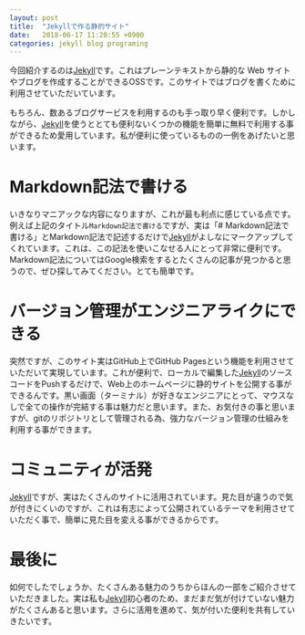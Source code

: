 ```yaml
---
layout: post
title:  "Jekyllで作る静的サイト"
date:   2018-06-17 11:20:55 +0900
categories: jekyll blog programing
---
```

今回紹介するのは[Jekyll][jekyll]です。これはプレーンテキストから静的な Web サイトやブログを作成することができるOSSです。このサイトではブログを書くために利用させていただいています。

もちろん、数あるブログサービスを利用するのも手っ取り早く便利です。しかしながら、[Jekyll][jekyll]を使うととても便利ないくつかの機能を簡単に無料で利用する事ができるため愛用しています。私が便利に使っているものの一例をあげたいと思います。

# Markdown記法で書ける
いきなりマニアックな内容になりますが、これが最も利点に感じている点です。例えば上記のタイトル`Markdown記法で書ける`ですが、実は「\# Markdown記法で書ける」とMarkdown記法で記述するだけで[Jekyll][jekyll]がよしなにマークアップしてくれています。これは、この記法を使いこなせる人にとって非常に便利です。Markdown記法についてはGoogle検索をするとたくさんの記事が見つかると思うので、ぜひ探してみてください。とても簡単です。

# バージョン管理がエンジニアライクにできる
突然ですが、このサイト実はGitHub上でGitHub Pagesという機能を利用させていただいて実現しています。これが便利で、ローカルで編集した[Jekyll][jekyll]のソースコードをPushするだけで、Web上のホームページに静的サイトを公開する事ができるんです。黒い画面（ターミナル）が好きなエンジニアにとって、マウスなしで全ての操作が完結する事は魅力だと思います。また、お気付きの事と思いますが、gitのリポジトリとして管理される為、強力なバージョン管理の仕組みを利用する事ができます。

# コミュニティが活発
[Jekyll][jekyll]ですが、実はたくさんのサイトに活用されています。見た目が違うので気が付きにくいのですが、これは有志によって公開されているテーマを利用させていただく事で、簡単に見た目を変える事ができるからです。

# 最後に
如何でしたでしょうか、たくさんある魅力のうちからほんの一部をご紹介させていただきました。実は私も[Jekyll][jekyll]初心者のため、まだまだ気が付けていない魅力がたくさんあると思います。さらに活用を進めて、気が付いた便利を共有していきたいです。

[jekyll]: https://jekyllrb-ja.github.io/

